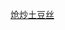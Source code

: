 [<a href="/videos/厨师长教你：“炝炒土豆丝”_“酸辣土豆丝”_的家常做法，爽脆可口，先收藏起来.mp4" target="_blank">炝炒土豆丝</a>](https://cdn.perche.cc/fe.perche.cc/videos/%E5%8E%A8%E5%B8%88%E9%95%BF%E6%95%99%E4%BD%A0%EF%BC%9A%E2%80%9C%E7%82%9D%E7%82%92%E5%9C%9F%E8%B1%86%E4%B8%9D%E2%80%9D_%E2%80%9C%E9%85%B8%E8%BE%A3%E5%9C%9F%E8%B1%86%E4%B8%9D%E2%80%9D_%E7%9A%84%E5%AE%B6%E5%B8%B8%E5%81%9A%E6%B3%95%EF%BC%8C%E7%88%BD%E8%84%86%E5%8F%AF%E5%8F%A3%EF%BC%8C%E5%85%88%E6%94%B6%E8%97%8F%E8%B5%B7%E6%9D%A5.mp4)